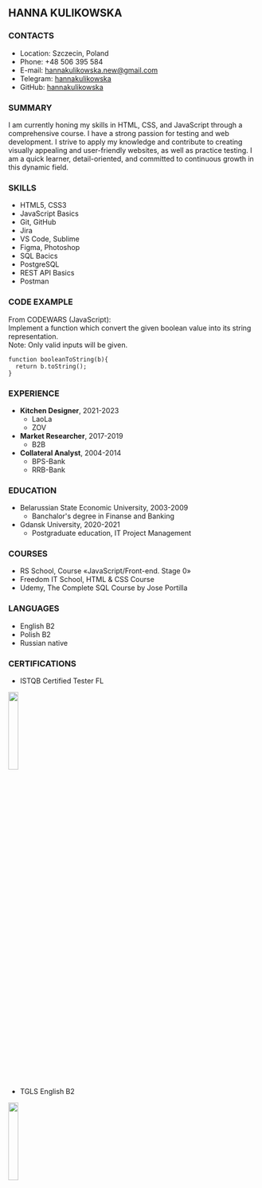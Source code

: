 ## HANNA KULIKOWSKA

### CONTACTS
- Location: Szczecin, Poland
- Phone: +48 506 395 584
- E-mail: hannakulikowska.new@gmail.com
- Telegram: [hannakulikowska](https://t.me/hannakulikowska/)
- GitHub: [hannakulikowska](https://github.com/hannakulikowska/)

### SUMMARY
I am currently honing my skills in HTML, CSS, and JavaScript through a comprehensive course. I have a strong passion for testing and web development. I strive to apply my knowledge and contribute to creating visually appealing and user-friendly websites, as well as practice testing. I am a quick learner, detail-oriented, and committed to continuous growth in this dynamic field.

### SKILLS
- HTML5, CSS3
- JavaScript Basics
- Git, GitHub
- Jira
- VS Code, Sublime
- Figma, Photoshop
- SQL Bacics
- PostgreSQL
- REST API Basics
- Postman

### CODE EXAMPLE
From CODEWARS (JavaScript):<br>
Implement a function which convert the given boolean value into its string representation.<br>
Note: Only valid inputs will be given.

```
function booleanToString(b){
  return b.toString();
}
```
### EXPERIENCE
- **Kitchen Designer**, 2021-2023
    + LaoLa
    + ZOV
- **Market Researcher**, 2017-2019
  + B2B
- **Collateral Analyst**, 2004-2014
  + BPS-Bank
  + RRB-Bank

### EDUCATION
- Belarussian State Economic University, 2003-2009
  + Banchalor's degree in Finanse and Banking
- Gdansk University, 2020-2021
  + Postgraduate education, IT Project Management

### COURSES
- RS School, Course «JavaScript/Front-end. Stage 0»
- Freedom IT School, HTML & CSS Course
- Udemy, The Complete SQL Course by Jose Portilla 

### LANGUAGES
- English B2 
- Polish B2
- Russian native

### CERTIFICATIONS
- ISTQB Certified Tester FL
<img src="https://github.com/hannakulikowska/rsschool-cv/assets/80547490/c1993ded-00ad-4e3d-b161-5a92d4010a76" width=20% high=20%>

- TGLS English B2
<img src="https://github.com/hannakulikowska/rsschool-cv/assets/80547490/8b98cccd-ebe7-4e05-8298-e42b265d523e" width=20% high=20%>
